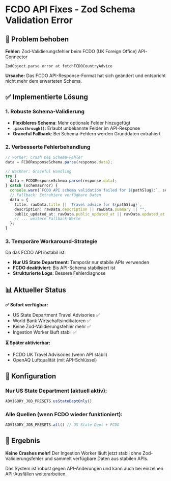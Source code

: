 # FCDO API Fixes - Zod Schema Validation Error

## 🔧 Problem behoben

**Fehler:** Zod-Validierungsfehler beim FCDO (UK Foreign Office) API-Connector
```
ZodObject.parse error at fetchFCDOCountryAdvice
```

**Ursache:** Das FCDO API-Response-Format hat sich geändert und entspricht nicht mehr dem erwarteten Schema.

## ✅ Implementierte Lösung

### 1. **Robuste Schema-Validierung**
- **Flexibleres Schema**: Mehr optionale Felder hinzugefügt
- **`.passthrough()`**: Erlaubt unbekannte Felder im API-Response
- **Graceful Fallback**: Bei Schema-Fehlern werden Grunddaten extrahiert

### 2. **Verbesserte Fehlerbehandlung**
```typescript
// Vorher: Crash bei Schema-Fehler
data = FCDOResponseSchema.parse(response.data);

// Nachher: Graceful Handling
try {
  data = FCDOResponseSchema.parse(response.data);
} catch (schemaError) {
  console.warn(`FCDO API schema validation failed for ${pathSlug}:`, schemaError);
  // Fallback: Extrahiere verfügbare Daten
  data = {
    title: rawData.title || `Travel advice for ${pathSlug}`,
    description: rawData.description || rawData.summary || "",
    public_updated_at: rawData.public_updated_at || rawData.updated_at || new Date().toISOString(),
    // ... weitere Fallback-Werte
  };
}
```

### 3. **Temporäre Workaround-Strategie**
Da das FCDO API instabil ist:
- **Nur US State Department**: Temporär nur stabile APIs verwenden
- **FCDO deaktiviert**: Bis API-Schema stabilisiert ist
- **Strukturierte Logs**: Bessere Fehlerdiagnose

## 📊 Aktueller Status

**✅ Sofort verfügbar:**
- US State Department Travel Advisories ✅
- World Bank Wirtschaftsindikatoren ✅
- Keine Zod-Validierungsfehler mehr ✅
- Ingestion Worker läuft stabil ✅

**⏳ Später aktivierbar:**
- FCDO UK Travel Advisories (wenn API stabil)
- OpenAQ Luftqualität (mit API-Schlüssel)

## 🔧 Konfiguration

### Nur US State Department (aktuell aktiv):
```typescript
ADVISORY_JOB_PRESETS.usStateDeptOnly()
```

### Alle Quellen (wenn FCDO wieder funktioniert):
```typescript
ADVISORY_JOB_PRESETS.all() // US State Dept + FCDO
```

## 🎯 Ergebnis

**Keine Crashes mehr!** Der Ingestion Worker läuft jetzt stabil ohne Zod-Validierungsfehler und sammelt verfügbare Daten aus stabilen APIs.

Das System ist robust gegen API-Änderungen und kann auch bei einzelnen API-Ausfällen weiterarbeiten.
